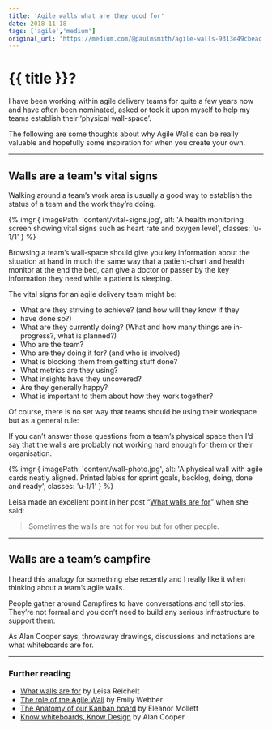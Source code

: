```yaml
---
title: 'Agile walls what are they good for'
date: 2018-11-18
tags: ['agile','medium']
original_url: 'https://medium.com/@paulmsmith/agile-walls-9313e49cbeac'
---
```


# {{ title }}?

I have been working within agile delivery teams for quite a few years now and have often been nominated, asked or took it upon myself to help my teams establish their ‘physical wall-space’.

The following are some thoughts about why Agile Walls can be really valuable and hopefully some inspiration for when you create your own.

---

## Walls are a team's vital signs

Walking around a team’s work area is usually a good way to establish the status of a team and the work they’re doing.

{% imgr {
  imagePath: 'content/vital-signs.jpg',
  alt: 'A health monitoring screen showing vital signs such as heart rate and oxygen level',
  classes: 'u-1/1'
  }
%}

Browsing a team’s wall-space should give you key information about the situation at hand in much the same way that a patient-chart and health monitor at the end the bed, can give a doctor or passer by the key information they need while a patient is sleeping.

The vital signs for an agile delivery team might be:

- What are they striving to achieve? (and how will they know if they
- have done so?)
- What are they currently doing? (What and how many things are in-progress?, what is planned?)
- Who are the team?
- Who are they doing it for? (and who is involved)
- What is blocking them from getting stuff done?
- What metrics are they using?
- What insights have they uncovered?
- Are they generally happy?
- What is important to them about how they work together?

Of course, there is no set way that teams should be using their workspace but as a general rule:

If you can’t answer those questions from a team’s physical space then I’d say that the walls are probably not working hard enough for them or their organisation.

{% imgr {
    imagePath: 'content/wall-photo.jpg',
    alt: 'A physical wall with agile cards neatly aligned. Printed lables for sprint goals, backlog, doing, done and ready',
    classes: 'u-1/1'
  }
%}

Leisa made an excellent point in her post “[What walls are for](http://www.disambiguity.com/what-walls-are-for/)” when she said:

> Sometimes the walls are not for you but for other people.

---

## Walls are a team’s campfire

I heard this analogy for something else recently and I really like it when thinking about a team’s agile walls.

People gather around Campfires to have conversations and tell stories. They’re not formal and you don’t need to build any serious infrastructure to support them.

As Alan Cooper says, throwaway drawings, discussions and notations are what whiteboards are for.

---

### Further reading

- [What walls are for](http://www.disambiguity.com/what-walls-are-for/) by Leisa Reichelt
- [The role of the Agile Wall](https://gds.blog.gov.uk/2012/12/19/the-agile-wall/) by Emily Webber
- [The Anatomy of our Kanban board](https://medium.com/@eleanor.mollett/the-anatomy-of-our-kanban-board-93f694b603e0) by Eleanor Mollett
- [Know whiteboards, Know Design](https://medium.com/@MrAlanCooper/know-whiteboards-know-design-eb3a362df684) by Alan Cooper
